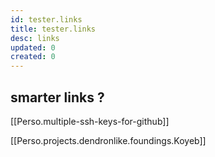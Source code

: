 ```yaml
---
id: tester.links
title: tester.links
desc: links
updated: 0
created: 0
---
```

## smarter links ?

[[Perso.multiple-ssh-keys-for-github]]

[[Perso.projects.dendronlike.foundings.Koyeb]]
